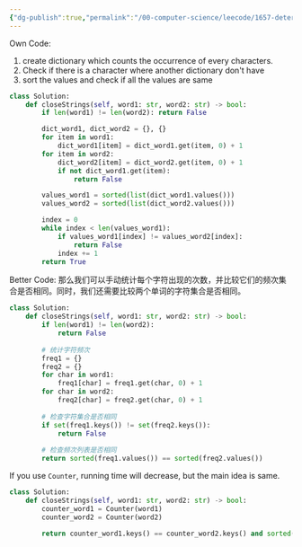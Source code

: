 ```yaml
---
{"dg-publish":true,"permalink":"/00-computer-science/leecode/1657-determine-if-two-strings-are-close/"}
---
```


Own Code:
1. create dictionary which counts the occurrence of every characters.
2. Check if there is a character where another dictionary don't have
3. sort the values and check if all the values are same
```Python
class Solution:
    def closeStrings(self, word1: str, word2: str) -> bool:
        if len(word1) != len(word2): return False

        dict_word1, dict_word2 = {}, {}
        for item in word1:
            dict_word1[item] = dict_word1.get(item, 0) + 1
        for item in word2:
            dict_word2[item] = dict_word2.get(item, 0) + 1
            if not dict_word1.get(item):
                return False

        values_word1 = sorted(list(dict_word1.values()))
        values_word2 = sorted(list(dict_word2.values()))

        index = 0
        while index < len(values_word1):
            if values_word1[index] != values_word2[index]:
                return False
            index += 1
        return True
```


Better Code:
那么我们可以手动统计每个字符出现的次数，并比较它们的频次集合是否相同。同时，我们还需要比较两个单词的字符集合是否相同。
```Python
class Solution:
    def closeStrings(self, word1: str, word2: str) -> bool:
        if len(word1) != len(word2):
            return False
        
        # 统计字符频次
        freq1 = {}
        freq2 = {}
        for char in word1:
            freq1[char] = freq1.get(char, 0) + 1
        for char in word2:
            freq2[char] = freq2.get(char, 0) + 1
        
        # 检查字符集合是否相同
        if set(freq1.keys()) != set(freq2.keys()):
            return False
        
        # 检查频次列表是否相同
        return sorted(freq1.values()) == sorted(freq2.values())
```

If you use `Counter`, running time will decrease, but the main idea is same.

```python
class Solution:
    def closeStrings(self, word1: str, word2: str) -> bool:
        counter_word1 = Counter(word1)
        counter_word2 = Counter(word2)

        return counter_word1.keys() == counter_word2.keys() and sorted(counter_word1.values()) == sorted(counter_word2.values()) 
        
```